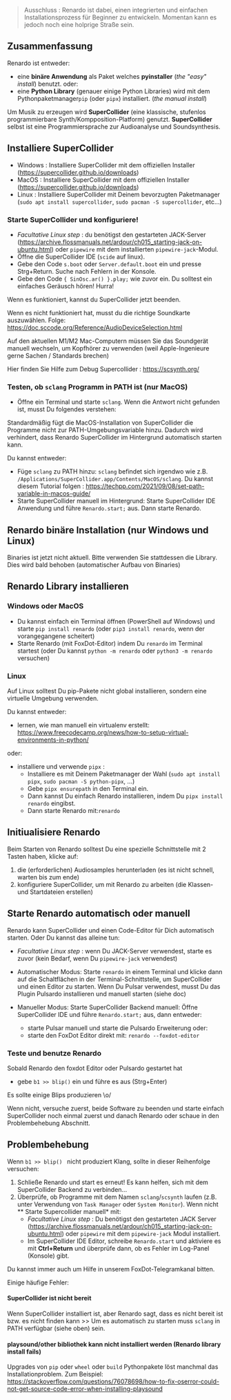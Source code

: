 

 > Ausschluss : Renardo ist dabei, einen integrierten und einfachen Installationsprozess für Beginner zu entwickeln. Momentan kann es jedoch noch eine holprige Straße sein.

## Zusammenfassung

Renardo ist entweder:
- eine **binäre Anwendung** als Paket welches **pyinstaller** (_the "easy" install_) benutzt.
oder:
- eine **Python Library** (genauer einige Python Libraries) wird mit dem Pythonpaketmanager`pip` (oder `pipx`) installiert. (_the manual install_)

Um Musik zu erzeugen wird **SuperCollider** (eine klassische, stufenlos programmierbare Synth/Kompposition-Platform) genutzt. **SuperCollider** selbst ist eine Programmiersprache zur Audioanalyse und Soundsynthesis.

## Installiere SuperCollider

- Windows : Installiere SuperCollider mit dem offiziellen Installer (https://supercollider.github.io/downloads) 
- MacOS :  Installiere SuperCollider mit dem offiziellen Installer (https://supercollider.github.io/downloads) 
- Linux : Installiere SuperCollider mit Deinem bevorzugten Paketmanager (`sudo apt install supercollider`, `sudo pacman -S supercollider`, etc...)

### Starte SuperCollider und konfiguriere!

- _Facultative Linux step_ : du benötigst den gestarteten JACK-Server (https://archive.flossmanuals.net/ardour/ch015_starting-jack-on-ubuntu.html) oder `pipewire` mit dem installierten `pipewire-jack`-Modul.
- Öffne die SuperCollider IDE (`scide` auf linux).
- Gebe den Code `s.boot` oder `Server.default.boot` ein und presse Strg+Return. Suche nach Fehlern in der Konsole.
- Gebe den Code `{ SinOsc.ar() }.play;` wie zuvor ein. Du solltest ein einfaches Geräusch hören! Hurra!

Wenn es funktioniert, kannst du SuperCollider jetzt beenden.

Wenn es nicht funktioniert hat, musst du die richtige Soundkarte auszuwählen. Folge: https://doc.sccode.org/Reference/AudioDeviceSelection.html

Auf den aktuellen M1/M2 Mac-Computern müssen Sie das Soundgerät manuell wechseln, um Kopfhörer zu verwenden (weil Apple-Ingenieure gerne Sachen / Standards brechen)

Hier finden Sie Hilfe zum Debug Supercollider : https://scsynth.org/

### Testen, ob `sclang` Programm in PATH ist (nur MacOS)

- Öffne ein Terminal und starte `sclang`. Wenn die Antwort nicht gefunden ist, musst Du folgendes verstehen:

Standardmäßig fügt die MacOS-Installation von SuperCollider die Programme nicht zur PATH-Umgebungsvariable hinzu. Dadurch wird verhindert, dass Renardo SuperCollider im Hintergrund automatisch starten kann.

Du kannst entweder:

- Füge `sclang` zu PATH hinzu: `sclang` befindet sich irgendwo wie z.B. `/Applications/SuperCollider.app/Contents/MacOS/sclang`. Du kannst diesem Tutorial folgen : https://techpp.com/2021/09/08/set-path-variable-in-macos-guide/
- Starte SuperCollider manuell im Hintergrund: Starte SuperCollider IDE Anwendung und führe `Renardo.start;` aus. Dann starte Renardo.

## Renardo binäre Installation (nur Windows und Linux)

Binaries ist jetzt nicht aktuell. Bitte verwenden Sie stattdessen die Library. Dies wird bald behoben (automatischer Aufbau von Binaries)

<!-- Diese Methode ist besonders nützlich für Windows-Systeme, bei denen Python-Umgebungen nicht standardmäßig installiert sind und messy werden können.

Lade Renardo herunter und komprimiere es irgendwo:

- Renardo binäre Versionen auf Github : https://github.com/e-lie/renardo/releases/

Um Renardo zu starten:
- Windows: Doppelklick Exekutive Programmdatei.
- Linux: Öffne einen Terminal, navigieren zu Renardo's Verzeichnis mit `cd` und gebe `./renardo-0.9.3` oder `./renardo` ein. Presse Enter.

Dazu verwenden wir Befehle wie `cd`, `ls` und `pwd`: wenn du nicht weißt, diese Tutorials lehren die grundlegende Befehlszeilen:
- https://www.davidbaumgold.com/tutorials/command-line/
- https://www.youtube.com/watch?v=QAt_Ej4Dqpc (MacOS but works quite the same way on Linux) -->

## Renardo Library installieren

### Windows oder MacOS

- Du kannst einfach ein Terminal öffnen (PowerShell auf Windows) und starte `pip install renardo` (oder `pip3 install renardo`, wenn der vorangegangene scheitert)
- Starte Renardo (mit FoxDot-Editor) indem Du `renardo` im Terminal startest (oder Du kannst `python -m renardo` oder `python3 -m renardo` versuchen)

### Linux

Auf Linux solltest Du pip-Pakete nicht global installieren, sondern eine virtuelle Umgebung verwenden. 

Du kannst entweder:
- lernen, wie man manuell ein virtualenv erstellt: https://www.freecodecamp.org/news/how-to-setup-virtual-environments-in-python/

oder:
- installiere und verwende `pipx` :
    - Installiere es mit Deinem Paketmanager der Wahl (`sudo apt install pipx`, `sudo pacman -S python-pipx`, ...)
    - Gebe `pipx ensurepath` in den Terminal ein.
    - Dann kannst Du einfach Renardo installieren, indem Du `pipx install renardo` eingibst.
    - Dann starte Renardo mit:`renardo`

## Initiualisiere Renardo

Beim Starten von Renardo solltest Du eine spezielle Schnittstelle mit 2 Tasten haben, klicke auf:
1. die (erforderlichen) Audiosamples herunterladen (es ist nicht schnell, warten bis zum ende)
2. konfiguriere SuperCollider, um mit Renardo zu arbeiten (die Klassen- und Startdateien erstellen)

## Starte Renardo automatisch oder manuell

Renardo kann SuperCollider und einen Code-Editor für Dich automatisch starten. Oder Du kannst das alleine tun:

- _Facultative Linux step_ : wenn Du JACK-Server verwendest, starte es zuvor (kein Bedarf, wenn Du `pipewire-jack` verwendest)

- Automatischer Modus: Starte `renardo` in einem Terminal und klicke dann auf die Schaltflächen in der Terminal-Schnittstelle, um SuperCollider und einen Editor zu starten. Wenn Du Pulsar verwendest, musst Du das Plugin Pulsardo installieren und manuell starten (siehe doc)

- Manueller Modus: Starte SuperCollider Backend manuell: Öffne SuperCollider IDE und führe `Renardo.start;` aus, 
  dann entweder:
    - starte Pulsar manuell und starte die Pulsardo Erweiterung
  oder:
    - starte den FoxDot Editor direkt mit: `renardo --foxdot-editor`

### Teste und benutze Renardo

Sobald Renardo den foxdot Editor oder Pulsardo gestartet hat

- gebe `b1 >> blip()` ein und führe es aus (Strg+Enter)

Es sollte einige Blips produzieren \o/

Wenn nicht, versuche zuerst, beide Software zu beenden und starte einfach SuperCollider noch einmal zuerst und danach Renardo oder schaue in den Problembehebung Abschnitt.


## Problembehebung

Wenn `b1 >> blip() ` nicht produziert Klang, sollte in dieser Reihenfolge versuchen:

1. Schließe Renardo und start es erneut! Es kann helfen, sich mit dem SuperCollider Backend zu verbinden...
1. Überprüfe, ob Programme mit dem Namen `sclang`/`scsynth` laufen (z.B. unter Verwendung von `Task Manager` oder `System Monitor`). Wenn nicht ** Starte Supercollider manuell* mit:
    - _Facultative Linux step_ : Du benötigst den gestarteten JACK Server (https://archive.flossmanuals.net/ardour/ch015_starting-jack-on-ubuntu.html) oder `pipewire` mit dem `pipewire-jack` Modul installiert.
    - Im SuperCollider IDE Editor, schreibe `Renardo.start` und aktiviere es mit **Ctrl+Return** und überprüfe dann, ob es Fehler im Log-Panel (Konsole) gibt.

Du kannst immer auch um Hilfe in unserem FoxDot-Telegramkanal bitten.

Einige häufige Fehler:

#### SuperCollider ist nicht bereit

Wenn SuperCollider installiert ist, aber Renardo sagt, dass es nicht bereit ist bzw. es nicht finden kann >> Um es automatisch zu starten muss `sclang` in PATH verfügbar (siehe oben) sein.

#### playsound/other bibliothek kann nicht installiert werden (Renardo library install fails)

Upgrades von `pip` oder `wheel` oder `build` Pythonpakete löst manchmal das Installationproblem. Zum Beispiel: https://stackoverflow.com/questions/76078698/how-to-fix-oserror-could-not-get-source-code-error-when-installing-playsound

